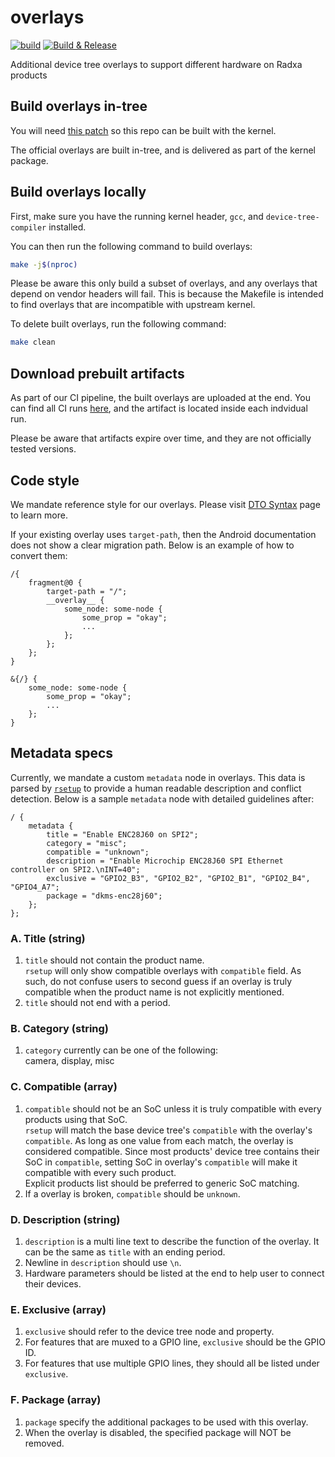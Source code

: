 # overlays
[![build](https://github.com/radxa-pkg/radxa-overlays/actions/workflows/build.yml/badge.svg)](https://github.com/radxa-pkg/radxa-overlays/actions/workflows/build.yml) [![Build & Release](https://github.com/radxa-pkg/radxa-overlays/actions/workflows/release.yml/badge.svg)](https://github.com/radxa-pkg/radxa-overlays/actions/workflows/release.yml)

Additional device tree overlays to support different hardware on Radxa products

## Build overlays in-tree

You will need [this patch](https://github.com/radxa-repo/bsp/blob/main/linux/latest/0100-vendor/0001-VENDOR-Add-Radxa-overlays.patch) so this repo can be built with the kernel.

The official overlays are built in-tree, and is delivered as part of the kernel package.

## Build overlays locally

First, make sure you have the running kernel header, `gcc`, and `device-tree-compiler` installed.

You can then run the following command to build overlays:

```bash
make -j$(nproc)
```

Please be aware this only build a subset of overlays, and any overlays that depend on vendor headers will fail. This is because the Makefile is intended to find overlays that are incompatible with upstream kernel.

To delete built overlays, run the following command:

```bash
make clean
```

## Download prebuilt artifacts

As part of our CI pipeline, the built overlays are uploaded at the end. You can find all CI runs [here](https://github.com/radxa/overlays/actions), and the artifact is located inside each indvidual run.

Please be aware that artifacts expire over time, and they are not officially tested versions.

## Code style

We mandate reference style for our overlays. Please visit [DTO Syntax](https://source.android.com/docs/core/architecture/dto/syntax#reference) page to learn more.

If your existing overlay uses `target-path`, then the Android documentation does not show a clear migration path. Below is an example of how to convert them:

```dtos
/{
	fragment@0 {
		target-path = "/";
		__overlay__ {
			some_node: some-node {
				some_prop = "okay";
				...
			};
		};
	};
}
```

```dtos
&{/} {
	some_node: some-node {
		some_prop = "okay";
		...
	};
}
```


## Metadata specs

Currently, we mandate a custom `metadata` node in overlays. This data is parsed by [`rsetup`](https://github.com/radxa-pkg/rsetup) to provide a human readable description and conflict detection. Below is a sample `metadata` node with detailed guidelines after:

```
/ {
	metadata {
		title = "Enable ENC28J60 on SPI2";
		category = "misc";
		compatible = "unknown";
		description = "Enable Microchip ENC28J60 SPI Ethernet controller on SPI2.\nINT=40";
		exclusive = "GPIO2_B3", "GPIO2_B2", "GPIO2_B1", "GPIO2_B4", "GPIO4_A7";
		package = "dkms-enc28j60";
	};
};
```

### A. Title (string)

1. `title` should not contain the product name.  
   `rsetup` will only show compatible overlays with `compatible` field. As such, do not confuse users to second guess if an overlay is truly compatible when the product name is not explicitly mentioned.
2. `title` should not end with a period.

### B. Category (string)

1. `category` currently can be one of the following:  
   camera, display, misc

### C. Compatible (array)

1. `compatible` should not be an SoC unless it is truly compatible with every products using that SoC.  
   `rsetup` will match the base device tree's `compatible` with the overlay's `compatible`. As long as one value from each match, the overlay is considered compatible. Since most products' device tree contains their SoC in `compatible`, setting SoC in overlay's `compatible` will make it compatible with every such product.  
   Explicit products list should be preferred to generic SoC matching.
2. If a overlay is broken, `compatible` should be `unknown`.

### D. Description (string)

1. `description` is a multi line text to describe the function of the overlay. It can be the same as `title` with an ending period.
2. Newline in `description` should use `\n`.
3. Hardware parameters should be listed at the end to help user to connect their devices.

### E. Exclusive (array)

1. `exclusive` should refer to the device tree node and property.
2. For features that are muxed to a GPIO line, `exclusive` should be the GPIO ID.
3. For features that use multiple GPIO lines, they should all be listed under `exclusive`.

### F. Package (array)

1. `package` specify the additional packages to be used with this overlay.
2. When the overlay is disabled, the specified package will NOT be removed.

